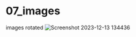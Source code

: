 # 07_images
 images rotated
![Screenshot 2023-12-13 134436](https://github.com/Jeel1312/07_images/assets/153166867/b5129ac9-c8bf-49f5-97b7-b7a70afcf361)
